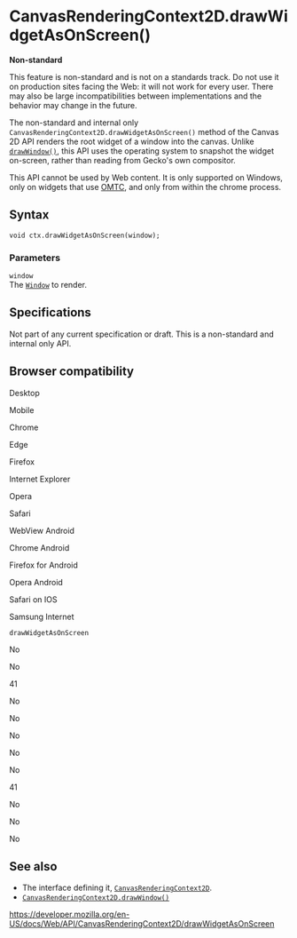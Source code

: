 # CanvasRenderingContext2D.drawWidgetAsOnScreen()

**Non-standard**

This feature is non-standard and is not on a standards track. Do not use it on production sites facing the Web: it will not work for every user. There may also be large incompatibilities between implementations and the behavior may change in the future.

The non-standard and internal only `CanvasRenderingContext2D.drawWidgetAsOnScreen()` method of the Canvas 2D API renders the root widget of a window into the canvas. Unlike [`drawWindow()`](drawwindow), this API uses the operating system to snapshot the widget on-screen, rather than reading from Gecko's own compositor.

This API cannot be used by Web content. It is only supported on Windows, only on widgets that use [OMTC](https://wiki.mozilla.org/Platform/GFX/OffMainThreadCompositing), and only from within the chrome process.

## Syntax

    void ctx.drawWidgetAsOnScreen(window);

### Parameters

`window`  
The [`Window`](../window) to render.

## Specifications

Not part of any current specification or draft. This is a non-standard and internal only API.

## Browser compatibility

Desktop

Mobile

Chrome

Edge

Firefox

Internet Explorer

Opera

Safari

WebView Android

Chrome Android

Firefox for Android

Opera Android

Safari on IOS

Samsung Internet

`drawWidgetAsOnScreen`

No

No

41

No

No

No

No

No

41

No

No

No

## See also

- The interface defining it, [`CanvasRenderingContext2D`](../canvasrenderingcontext2d).
- [`CanvasRenderingContext2D.drawWindow()`](drawwindow)

<a href="https://developer.mozilla.org/en-US/docs/Web/API/CanvasRenderingContext2D/drawWidgetAsOnScreen" class="_attribution-link">https://developer.mozilla.org/en-US/docs/Web/API/CanvasRenderingContext2D/drawWidgetAsOnScreen</a>

